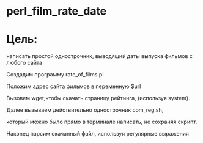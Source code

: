 # perl_film_rate_date

# Цель: 
написать простой однострочник,
выводящий даты выпуска фильмов с любого сайта

Создадим программу rate_of_films.pl

Положим адрес сайта фильмов в переменную $url

Вызовем wget,чтобы скачать страницу рейтинга, (используя system).

Далее вызываем действительно однострочник com_reg.sh, 

который можно было прямо в терминале написать, не сохраняя скрипт.

Наконец парсим скачанный файл, используя регулярные выражения
